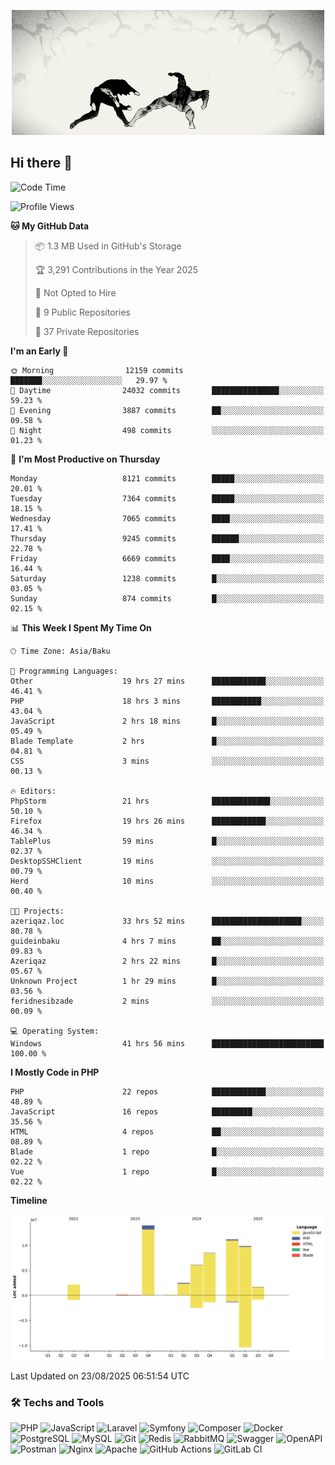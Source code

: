 <!--WALLPAPER-->
<p align='center'>
  <img src='assets/wallpapers/19.gif' alt='Banner'>
</p>
<!--/WALLPAPER-->

## Hi there 👋

<!--START_SECTION:waka-->
![Code Time](http://img.shields.io/badge/Code%20Time-173%20hrs%207%20mins-blue)

![Profile Views](http://img.shields.io/badge/Profile%20Views-0-blue)

**🐱 My GitHub Data** 

> 📦 1.3 MB Used in GitHub's Storage 
 > 
> 🏆 3,291 Contributions in the Year 2025
 > 
> 🚫 Not Opted to Hire
 > 
> 📜 9 Public Repositories 
 > 
> 🔑 37 Private Repositories 
 > 
**I'm an Early 🐤** 

```text
🌞 Morning                12159 commits       ███████░░░░░░░░░░░░░░░░░░   29.97 % 
🌆 Daytime                24032 commits       ███████████████░░░░░░░░░░   59.23 % 
🌃 Evening                3887 commits        ██░░░░░░░░░░░░░░░░░░░░░░░   09.58 % 
🌙 Night                  498 commits         ░░░░░░░░░░░░░░░░░░░░░░░░░   01.23 % 
```
📅 **I'm Most Productive on Thursday** 

```text
Monday                   8121 commits        █████░░░░░░░░░░░░░░░░░░░░   20.01 % 
Tuesday                  7364 commits        █████░░░░░░░░░░░░░░░░░░░░   18.15 % 
Wednesday                7065 commits        ████░░░░░░░░░░░░░░░░░░░░░   17.41 % 
Thursday                 9245 commits        ██████░░░░░░░░░░░░░░░░░░░   22.78 % 
Friday                   6669 commits        ████░░░░░░░░░░░░░░░░░░░░░   16.44 % 
Saturday                 1238 commits        █░░░░░░░░░░░░░░░░░░░░░░░░   03.05 % 
Sunday                   874 commits         █░░░░░░░░░░░░░░░░░░░░░░░░   02.15 % 
```


📊 **This Week I Spent My Time On** 

```text
🕑︎ Time Zone: Asia/Baku

💬 Programming Languages: 
Other                    19 hrs 27 mins      ████████████░░░░░░░░░░░░░   46.41 % 
PHP                      18 hrs 3 mins       ███████████░░░░░░░░░░░░░░   43.04 % 
JavaScript               2 hrs 18 mins       █░░░░░░░░░░░░░░░░░░░░░░░░   05.49 % 
Blade Template           2 hrs               █░░░░░░░░░░░░░░░░░░░░░░░░   04.81 % 
CSS                      3 mins              ░░░░░░░░░░░░░░░░░░░░░░░░░   00.13 % 

🔥 Editors: 
PhpStorm                 21 hrs              █████████████░░░░░░░░░░░░   50.10 % 
Firefox                  19 hrs 26 mins      ████████████░░░░░░░░░░░░░   46.34 % 
TablePlus                59 mins             █░░░░░░░░░░░░░░░░░░░░░░░░   02.37 % 
DesktopSSHClient         19 mins             ░░░░░░░░░░░░░░░░░░░░░░░░░   00.79 % 
Herd                     10 mins             ░░░░░░░░░░░░░░░░░░░░░░░░░   00.40 % 

🐱‍💻 Projects: 
azeriqaz.loc             33 hrs 52 mins      ████████████████████░░░░░   80.78 % 
guideinbaku              4 hrs 7 mins        ██░░░░░░░░░░░░░░░░░░░░░░░   09.83 % 
Azeriqaz                 2 hrs 22 mins       █░░░░░░░░░░░░░░░░░░░░░░░░   05.67 % 
Unknown Project          1 hr 29 mins        █░░░░░░░░░░░░░░░░░░░░░░░░   03.56 % 
feridnesibzade           2 mins              ░░░░░░░░░░░░░░░░░░░░░░░░░   00.09 % 

💻 Operating System: 
Windows                  41 hrs 56 mins      █████████████████████████   100.00 % 
```

**I Mostly Code in PHP** 

```text
PHP                      22 repos            ████████████░░░░░░░░░░░░░   48.89 % 
JavaScript               16 repos            █████████░░░░░░░░░░░░░░░░   35.56 % 
HTML                     4 repos             ██░░░░░░░░░░░░░░░░░░░░░░░   08.89 % 
Blade                    1 repo              █░░░░░░░░░░░░░░░░░░░░░░░░   02.22 % 
Vue                      1 repo              █░░░░░░░░░░░░░░░░░░░░░░░░   02.22 % 
```



**Timeline**

![Lines of Code chart](https://raw.githubusercontent.com/feridnesibzade/feridnesibzade/main/assets/bar_graph.png)


 Last Updated on 23/08/2025 06:51:54 UTC
<!--END_SECTION:waka-->

### 🛠️ Techs and Tools

![PHP](https://img.shields.io/badge/PHP-777BB4?style=for-the-badge&logo=php&logoColor=white)
![JavaScript](https://img.shields.io/badge/JavaScript-F7DF1E?style=for-the-badge&logo=javascript&logoColor=000)
![Laravel](https://img.shields.io/badge/Laravel-F55247?style=for-the-badge&logo=laravel&logoColor=white)
![Symfony](https://img.shields.io/badge/Symfony-000000?style=for-the-badge&logo=symfony&logoColor=white)
![Composer](https://img.shields.io/badge/Composer-885630?style=for-the-badge&logo=composer&logoColor=white)
![Docker](https://img.shields.io/badge/Docker-2496ED?style=for-the-badge&logo=docker&logoColor=white)
![PostgreSQL](https://img.shields.io/badge/PostgreSQL-4169E1?style=for-the-badge&logo=postgresql&logoColor=white)
![MySQL](https://img.shields.io/badge/MySQL-4479A1?style=for-the-badge&logo=mysql&logoColor=white)
![Git](https://img.shields.io/badge/Git-F05032?style=for-the-badge&logo=git&logoColor=white)
![Redis](https://img.shields.io/badge/Redis-DC382D?style=for-the-badge&logo=redis&logoColor=white)
![RabbitMQ](https://img.shields.io/badge/RabbitMQ-FF6600?style=for-the-badge&logo=rabbitmq&logoColor=white)
![Swagger](https://img.shields.io/badge/Swagger-85EA2D?style=for-the-badge&logo=swagger&logoColor=black)
![OpenAPI](https://img.shields.io/badge/OpenAPI-6BA539?style=for-the-badge&logo=openapiinitiative&logoColor=white)
![Postman](https://img.shields.io/badge/Postman-FF6C37?style=for-the-badge&logo=postman&logoColor=white)
![Nginx](https://img.shields.io/badge/Nginx-009639?style=for-the-badge&logo=nginx&logoColor=white)
![Apache](https://img.shields.io/badge/Apache-D22128?style=for-the-badge&logo=apache&logoColor=white)
![GitHub Actions](https://img.shields.io/badge/GitHub%20Actions-2088FF?style=for-the-badge&logo=githubactions&logoColor=white)
![GitLab CI](https://img.shields.io/badge/GitLab%20CI-FC6D26?style=for-the-badge&logo=gitlab&logoColor=white)


